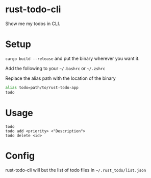 # rust-todo-cli
Show me my todos in CLI.

# Setup
`cargo build --release` and put the binary wherever you want it.

Add the following to your `~/.bashrc` or `~/.zshrc`

Replace the alias path with the location of the binary
```bash
alias todo=path/to/rust-todo-app
todo
```

# Usage
```
todo
todo add <priority> <"Description">
todo delete <id>
```

# Config
rust-todo-cli will but the list of todo files in `~/.rust_todo/list.json`
